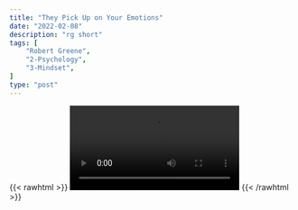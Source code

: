 ```yaml
---
title: "They Pick Up on Your Emotions"
date: "2022-02-08"
description: "rg short"
tags: [
    "Robert Greene",
    "2-Psychology",
    "3-Mindset",
]
type: "post"
---
```

{{< rawhtml >}}
    <video width="auto" height="auto" controls>
        <source src="https://clips.dev00ps.com/Robert%20Greene/They%20pick%20up%20your%20emotions.mp4" type="video/mp4"> 
    </video>
{{< /rawhtml >}}